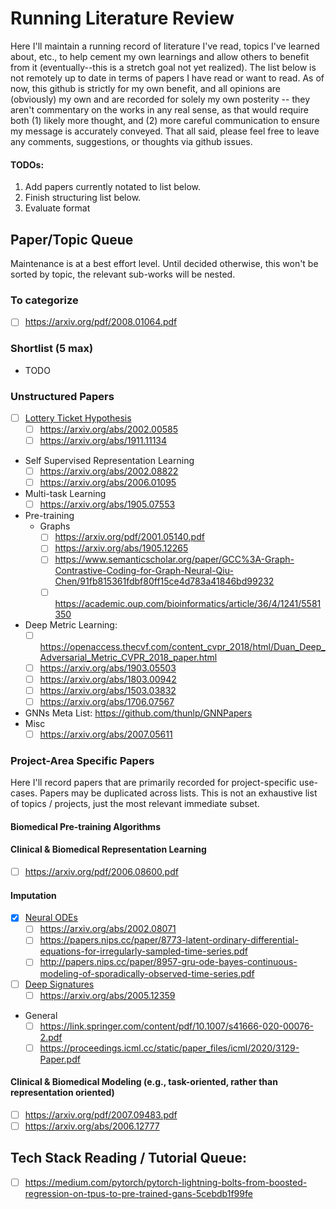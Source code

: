 # Running Literature Review

Here I'll maintain a running record of literature I've read, topics I've learned about, etc., to help cement my own learnings and allow others to benefit from it (eventually--this is a stretch goal not yet realized). The list below is not remotely up to date in terms of papers I have read or want to read. As of now, this github is strictly for my own benefit, and all opinions are (obviously) my own and are recorded for solely my own posterity -- they aren't commentary on the works in any real sense, as that would require both (1) likely more thought, and (2) more careful communication to ensure my message is accurately conveyed. That all said, please feel free to leave any comments, suggestions, or thoughts via github issues.

#### TODOs: 
  1. Add papers currently notated to list below.
  2. Finish structuring list below.
  3. Evaluate format

## Paper/Topic Queue
Maintenance is at a best effort level. Until decided otherwise, this won't be sorted by topic, the relevant sub-works will be nested.
### To categorize
  - [ ] https://arxiv.org/pdf/2008.01064.pdf

### Shortlist (5 max)
  - TODO

### Unstructured Papers
  - [ ] [Lottery Ticket Hypothesis](https://arxiv.org/abs/1803.03635)
    - [ ] https://arxiv.org/abs/2002.00585
    - [ ] https://arxiv.org/abs/1911.11134
  - Self Supervised Representation Learning
    - [ ] https://arxiv.org/abs/2002.08822
    - [ ] https://arxiv.org/abs/2006.01095
  - Multi-task Learning
    - [ ] https://arxiv.org/abs/1905.07553
  - Pre-training
    - Graphs
      - [ ] https://arxiv.org/pdf/2001.05140.pdf
      - [ ] https://arxiv.org/abs/1905.12265
      - [ ] https://www.semanticscholar.org/paper/GCC%3A-Graph-Contrastive-Coding-for-Graph-Neural-Qiu-Chen/91fb815361fdbf80ff15ce4d783a41846bd99232
      - [ ] https://academic.oup.com/bioinformatics/article/36/4/1241/5581350
  - Deep Metric Learning:
    - [ ] https://openaccess.thecvf.com/content_cvpr_2018/html/Duan_Deep_Adversarial_Metric_CVPR_2018_paper.html
    - [ ] https://arxiv.org/abs/1903.05503
    - [ ] https://arxiv.org/abs/1803.00942
    - [ ] https://arxiv.org/abs/1503.03832
    - [ ] https://arxiv.org/abs/1706.07567
  - GNNs Meta List: https://github.com/thunlp/GNNPapers
  - Misc
    - [ ] https://arxiv.org/abs/2007.05611

### Project-Area Specific Papers
Here I'll record papers that are primarily recorded for project-specific use-cases. Papers may be duplicated across lists. This is not an exhaustive list of topics / projects, just the most relevant immediate subset.

#### Biomedical Pre-training Algorithms
#### Clinical & Biomedical Representation Learning
  - [ ] https://arxiv.org/pdf/2006.08600.pdf
#### Imputation
  - [X] [Neural ODEs](https://arxiv.org/abs/1806.07366)
    - [ ] https://arxiv.org/abs/2002.08071
    - [ ] https://papers.nips.cc/paper/8773-latent-ordinary-differential-equations-for-irregularly-sampled-time-series.pdf
    - [ ] http://papers.nips.cc/paper/8957-gru-ode-bayes-continuous-modeling-of-sporadically-observed-time-series.pdf
  - [ ] [Deep Signatures](https://papers.nips.cc/paper/8574-deep-signature-transforms.pdf)
    - [ ] https://arxiv.org/abs/2005.12359
  - General
    - [ ] https://link.springer.com/content/pdf/10.1007/s41666-020-00076-2.pdf
    - [ ] https://proceedings.icml.cc/static/paper_files/icml/2020/3129-Paper.pdf
#### Clinical & Biomedical Modeling (e.g., task-oriented, rather than representation oriented)
  - [ ] https://arxiv.org/pdf/2007.09483.pdf
  - [ ] https://arxiv.org/abs/2006.12777
    
## Tech Stack Reading / Tutorial Queue:
  - [ ] https://medium.com/pytorch/pytorch-lightning-bolts-from-boosted-regression-on-tpus-to-pre-trained-gans-5cebdb1f99fe
